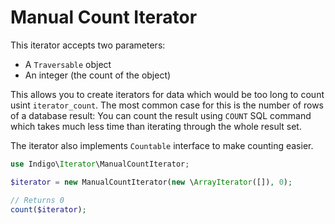 # Manual Count Iterator

This iterator accepts two parameters:

- A `Traversable` object
- An integer (the count of the object)

This allows you to create iterators for data which would be too long to count usint `iterator_count`. The most common case for this is the number of rows of a database result: You can count the result using `COUNT` SQL command which takes much less time than iterating through the whole result set.

The iterator also implements `Countable` interface to make counting easier.

``` php
use Indigo\Iterator\ManualCountIterator;

$iterator = new ManualCountIterator(new \ArrayIterator([]), 0);

// Returns 0
count($iterator);
```
